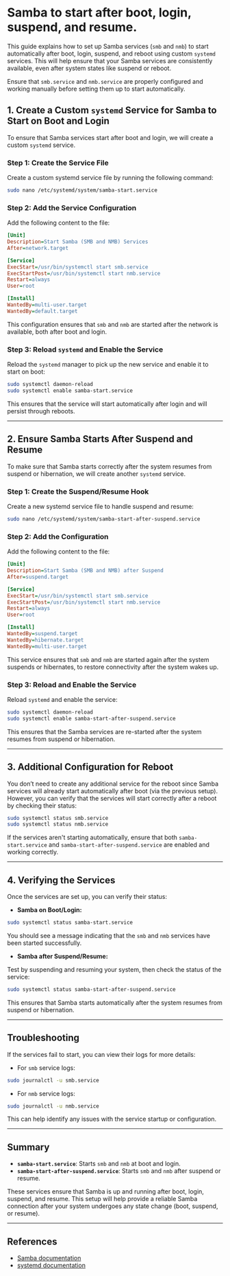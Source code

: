 # Samba to start after boot, login, suspend, and resume.


This guide explains how to set up Samba services (`smb` and `nmb`) to start automatically after boot, login, suspend, and reboot using custom `systemd` services. This will help ensure that your Samba services are consistently available, even after system states like suspend or reboot.

Ensure that `smb.service` and `nmb.service` are properly configured and working manually before setting them up to start automatically.

## 1. Create a Custom `systemd` Service for Samba to Start on Boot and Login

To ensure that Samba services start after boot and login, we will create a custom `systemd` service.

### Step 1: Create the Service File

Create a custom systemd service file by running the following command:

```bash
sudo nano /etc/systemd/system/samba-start.service
```

### Step 2: Add the Service Configuration

Add the following content to the file:

```ini
[Unit]
Description=Start Samba (SMB and NMB) Services
After=network.target

[Service]
ExecStart=/usr/bin/systemctl start smb.service
ExecStartPost=/usr/bin/systemctl start nmb.service
Restart=always
User=root

[Install]
WantedBy=multi-user.target
WantedBy=default.target
```

This configuration ensures that `smb` and `nmb` are started after the network is available, both after boot and login.

### Step 3: Reload `systemd` and Enable the Service

Reload the `systemd` manager to pick up the new service and enable it to start on boot:

```bash
sudo systemctl daemon-reload
sudo systemctl enable samba-start.service
```

This ensures that the service will start automatically after login and will persist through reboots.

---

## 2. Ensure Samba Starts After Suspend and Resume

To make sure that Samba starts correctly after the system resumes from suspend or hibernation, we will create another `systemd` service.

### Step 1: Create the Suspend/Resume Hook

Create a new systemd service file to handle suspend and resume:

```bash
sudo nano /etc/systemd/system/samba-start-after-suspend.service
```

### Step 2: Add the Configuration

Add the following content to the file:

```ini
[Unit]
Description=Start Samba (SMB and NMB) after Suspend
After=suspend.target

[Service]
ExecStart=/usr/bin/systemctl start smb.service
ExecStartPost=/usr/bin/systemctl start nmb.service
Restart=always
User=root

[Install]
WantedBy=suspend.target
WantedBy=hibernate.target
WantedBy=multi-user.target
```

This service ensures that `smb` and `nmb` are started again after the system suspends or hibernates, to restore connectivity after the system wakes up.

### Step 3: Reload and Enable the Service

Reload `systemd` and enable the service:

```bash
sudo systemctl daemon-reload
sudo systemctl enable samba-start-after-suspend.service
```

This ensures that the Samba services are re-started after the system resumes from suspend or hibernation.

---

## 3. Additional Configuration for Reboot

You don’t need to create any additional service for the reboot since Samba services will already start automatically after boot (via the previous setup). However, you can verify that the services will start correctly after a reboot by checking their status:

```bash
sudo systemctl status smb.service
sudo systemctl status nmb.service
```

If the services aren't starting automatically, ensure that both `samba-start.service` and `samba-start-after-suspend.service` are enabled and working correctly.

---

## 4. Verifying the Services

Once the services are set up, you can verify their status:

- **Samba on Boot/Login:**

```bash
sudo systemctl status samba-start.service
```

You should see a message indicating that the `smb` and `nmb` services have been started successfully.

- **Samba after Suspend/Resume:**

Test by suspending and resuming your system, then check the status of the service:

```bash
sudo systemctl status samba-start-after-suspend.service
```

This ensures that Samba starts automatically after the system resumes from suspend or hibernation.

---

## Troubleshooting

If the services fail to start, you can view their logs for more details:

- For `smb` service logs:

```bash
sudo journalctl -u smb.service
```

- For `nmb` service logs:

```bash
sudo journalctl -u nmb.service
```

This can help identify any issues with the service startup or configuration.

---

## Summary

- **`samba-start.service`**: Starts `smb` and `nmb` at boot and login.
- **`samba-start-after-suspend.service`**: Starts `smb` and `nmb` after suspend or resume.

These services ensure that Samba is up and running after boot, login, suspend, and resume. This setup will help provide a reliable Samba connection after your system undergoes any state change (boot, suspend, or resume).

---

## References

- [Samba documentation](https://www.samba.org/samba/docs/)
- [systemd documentation](https://www.freedesktop.org/wiki/Software/systemd/)



